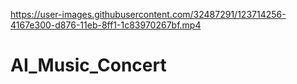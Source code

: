 

https://user-images.githubusercontent.com/32487291/123714256-4167e300-d876-11eb-8ff1-1c83970267bf.mp4

# AI_Music_Concert
